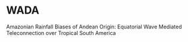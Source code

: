 # WADA

Amazonian Rainfall Biases of Andean Origin: Equatorial Wave Mediated Teleconnection over Tropical South America
